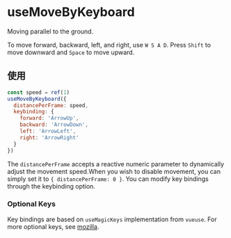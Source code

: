 # useMoveByKeyboard

Moving parallel to the ground.

To move forward, backward, left, and right, use `W S A D`. Press `Shift` to move downward and `Space` to move upward.

## 使用

```js
const speed = ref(1)
useMoveByKeyboard({
  distancePerFrame: speed,
  keybinding: {
    forward: 'ArrowUp',
    backward: 'ArrowDown',
    left: 'ArrowLeft',
    right: 'ArrowRight'
  }
})
```

The `distancePerFrame` accepts a reactive numeric parameter to dynamically adjust the movement speed.When you wish to disable movement, you can simply set it to `{ distancePerFrame: 0 }`.
You can modify key bindings through the keybinding option.

### Optional Keys

Key bindings are based on `useMagicKeys` implementation from `vueuse`. For more optional keys, see [mozilla](https://developer.mozilla.org/en-US/docs/Web/API/KeyboardEvent/key).
